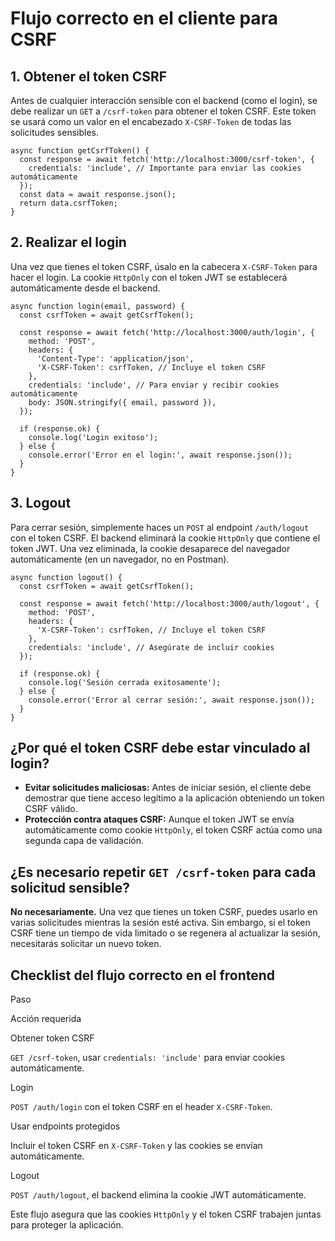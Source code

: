 Flujo correcto en el cliente para CSRF
============================

1\. Obtener el token CSRF
-------------------------

Antes de cualquier interacción sensible con el backend (como el login), se debe realizar un `GET` a `/csrf-token` para obtener el token CSRF. Este token se usará como un valor en el encabezado `X-CSRF-Token` de todas las solicitudes sensibles.

    async function getCsrfToken() {
      const response = await fetch('http://localhost:3000/csrf-token', {
        credentials: 'include', // Importante para enviar las cookies automáticamente
      });
      const data = await response.json();
      return data.csrfToken;
    }

2\. Realizar el login
---------------------

Una vez que tienes el token CSRF, úsalo en la cabecera `X-CSRF-Token` para hacer el login. La cookie `HttpOnly` con el token JWT se establecerá automáticamente desde el backend.

    async function login(email, password) {
      const csrfToken = await getCsrfToken();
    
      const response = await fetch('http://localhost:3000/auth/login', {
        method: 'POST',
        headers: {
          'Content-Type': 'application/json',
          'X-CSRF-Token': csrfToken, // Incluye el token CSRF
        },
        credentials: 'include', // Para enviar y recibir cookies automáticamente
        body: JSON.stringify({ email, password }),
      });
    
      if (response.ok) {
        console.log('Login exitoso');
      } else {
        console.error('Error en el login:', await response.json());
      }
    }

3\. Logout
----------

Para cerrar sesión, simplemente haces un `POST` al endpoint `/auth/logout` con el token CSRF. El backend eliminará la cookie `HttpOnly` que contiene el token JWT. Una vez eliminada, la cookie desaparece del navegador automáticamente (en un navegador, no en Postman).

    async function logout() {
      const csrfToken = await getCsrfToken();
    
      const response = await fetch('http://localhost:3000/auth/logout', {
        method: 'POST',
        headers: {
          'X-CSRF-Token': csrfToken, // Incluye el token CSRF
        },
        credentials: 'include', // Asegúrate de incluir cookies
      });
    
      if (response.ok) {
        console.log('Sesión cerrada exitosamente');
      } else {
        console.error('Error al cerrar sesión:', await response.json());
      }
    }

¿Por qué el token CSRF debe estar vinculado al login?
-----------------------------------------------------

*   **Evitar solicitudes maliciosas:** Antes de iniciar sesión, el cliente debe demostrar que tiene acceso legítimo a la aplicación obteniendo un token CSRF válido.
*   **Protección contra ataques CSRF:** Aunque el token JWT se envía automáticamente como cookie `HttpOnly`, el token CSRF actúa como una segunda capa de validación.

¿Es necesario repetir `GET /csrf-token` para cada solicitud sensible?
---------------------------------------------------------------------

**No necesariamente.** Una vez que tienes un token CSRF, puedes usarlo en varias solicitudes mientras la sesión esté activa. Sin embargo, si el token CSRF tiene un tiempo de vida limitado o se regenera al actualizar la sesión, necesitarás solicitar un nuevo token.

Checklist del flujo correcto en el frontend
-------------------------------------------

Paso

Acción requerida

Obtener token CSRF

`GET /csrf-token`, usar `credentials: 'include'` para enviar cookies automáticamente.

Login

`POST /auth/login` con el token CSRF en el header `X-CSRF-Token`.

Usar endpoints protegidos

Incluir el token CSRF en `X-CSRF-Token` y las cookies se envían automáticamente.

Logout

`POST /auth/logout`, el backend elimina la cookie JWT automáticamente.

Este flujo asegura que las cookies `HttpOnly` y el token CSRF trabajen juntas para proteger la aplicación.